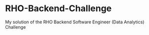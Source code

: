 # RHO-Backend-Challenge
My solution of the RHO Backend Software Engineer (Data Analytics) Challenge
